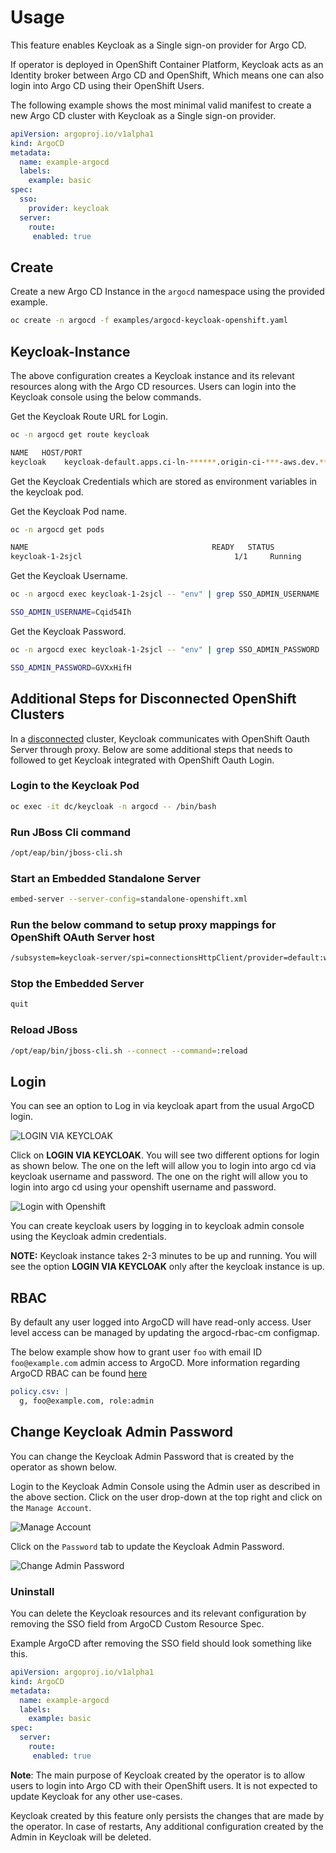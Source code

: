 # Usage

This feature enables Keycloak as a Single sign-on provider for Argo CD.

If operator is deployed in OpenShift Container Platform, Keycloak acts as an Identity broker between Argo CD and OpenShift, Which means one can also login into Argo CD using their OpenShift Users.

The following example shows the most minimal valid manifest to create a new Argo CD cluster with Keycloak as a Single sign-on provider.

```yaml
apiVersion: argoproj.io/v1alpha1
kind: ArgoCD
metadata:
  name: example-argocd
  labels:
    example: basic
spec:
  sso:
    provider: keycloak
  server:
    route:
     enabled: true
```

## Create

Create a new Argo CD Instance in the `argocd` namespace using the provided example.

```bash
oc create -n argocd -f examples/argocd-keycloak-openshift.yaml
```

## Keycloak-Instance

The above configuration creates a Keycloak instance and its relevant resources along with the Argo CD resources. Users can login into the Keycloak console using the below commands.

Get the Keycloak Route URL for Login.

```bash
oc -n argocd get route keycloak

NAME   HOST/PORT                                                                PATH   SERVICES   PORT    TERMINATION   WILDCARD
keycloak    keycloak-default.apps.ci-ln-******.origin-ci-***-aws.dev.**.com          keycloak        <all>   reencrypt     None
```

Get the Keycloak Credentials which are stored as environment variables in the keycloak pod.

Get the Keycloak Pod name.

```bash
oc -n argocd get pods

NAME                                         READY   STATUS             RESTARTS   AGE
keycloak-1-2sjcl                                  1/1     Running            0          45m
```

Get the Keycloak Username.

```bash
oc -n argocd exec keycloak-1-2sjcl -- "env" | grep SSO_ADMIN_USERNAME

SSO_ADMIN_USERNAME=Cqid54Ih
```

Get the Keycloak Password.

```bash
oc -n argocd exec keycloak-1-2sjcl -- "env" | grep SSO_ADMIN_PASSWORD

SSO_ADMIN_PASSWORD=GVXxHifH
```

## Additional Steps for Disconnected OpenShift Clusters

In a [disconnected](https://access.redhat.com/documentation/en-us/red_hat_openshift_container_storage/4.7/html/planning_your_deployment/disconnected-environment_rhocs) cluster, Keycloak communicates with OpenShift Oauth Server through proxy. Below are some additional steps that needs to followed to get Keycloak integrated with OpenShift Oauth Login.

### Login to the Keycloak Pod

```bash
oc exec -it dc/keycloak -n argocd -- /bin/bash
```

### Run JBoss Cli command

```bash
/opt/eap/bin/jboss-cli.sh
```

### Start an Embedded Standalone Server

```bash
embed-server --server-config=standalone-openshift.xml
```

### Run the below command to setup proxy mappings for OpenShift OAuth Server host

```bash
/subsystem=keycloak-server/spi=connectionsHttpClient/provider=default:write-attribute(name=properties.proxy-mappings,value=["<oauth-server-hostname>;http://<proxy-server-host>:<proxy-server-port>"])
```

### Stop the Embedded Server

```bash
quit
```

### Reload JBoss

```bash
/opt/eap/bin/jboss-cli.sh --connect --command=:reload
```

## Login

You can see an option to Log in via keycloak apart from the usual ArgoCD login.

![LOGIN VIA KEYCLOAK](../../assets/keycloak/login_via_keycloak.png)

Click on **LOGIN VIA KEYCLOAK**. You will see two different options for login as shown below. The one on the left will allow you to login into argo cd via keycloak username and password. The one on the right will allow you to login into argo cd using your openshift username and password.

![Login with Openshift](../../assets/keycloak/login_with_openshift.png)

You can create keycloak users by logging in to keycloak admin console using the Keycloak admin credentials.

**NOTE:** Keycloak instance takes 2-3 minutes to be up and running. You will see the option **LOGIN VIA KEYCLOAK** only after the keycloak instance is up.

## RBAC

By default any user logged into ArgoCD will have read-only access. User level access can be managed by updating the argocd-rbac-cm configmap.

The below example show how to grant user `foo` with email ID `foo@example.com` admin access to ArgoCD. More information regarding ArgoCD RBAC can be found [here](https://argoproj.github.io/argo-cd/operator-manual/rbac/)

```yaml
policy.csv: |
  g, foo@example.com, role:admin
```

## Change Keycloak Admin Password

You can change the Keycloak Admin Password that is created by the operator as shown below.

Login to the Keycloak Admin Console using the Admin user as described in the above section. Click on the user drop-down at the top right and click on the `Manage Account`.

![Manage Account](../../assets/keycloak/Keycloak_Manageaccount.png)

Click on the `Password` tab to update the Keycloak Admin Password.

![Change Admin Password](../../assets/keycloak/Keycloak_ChangePassword.png)

### Uninstall

You can delete the Keycloak resources and its relevant configuration by removing the SSO field from ArgoCD Custom Resource Spec.

Example ArgoCD after removing the SSO field should look something like this.

```yaml
apiVersion: argoproj.io/v1alpha1
kind: ArgoCD
metadata:
  name: example-argocd
  labels:
    example: basic
spec:
  server:
    route:
     enabled: true
```

**Note**:
The main purpose of Keycloak created by the operator is to allow users to login into Argo CD with their OpenShift users. It is not expected to update Keycloak for any other use-cases.

Keycloak created by this feature only persists the changes that are made by the operator. In case of restarts, Any additional configuration created by the Admin in Keycloak will be deleted.
